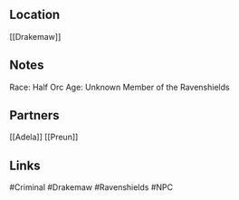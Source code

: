 ## Location
[[Drakemaw]]

## Notes
Race: Half Orc
Age: Unknown
Member of the Ravenshields

## Partners
[[Adela]]
[[Preun]]

## Links
#Criminal #Drakemaw #Ravenshields #NPC